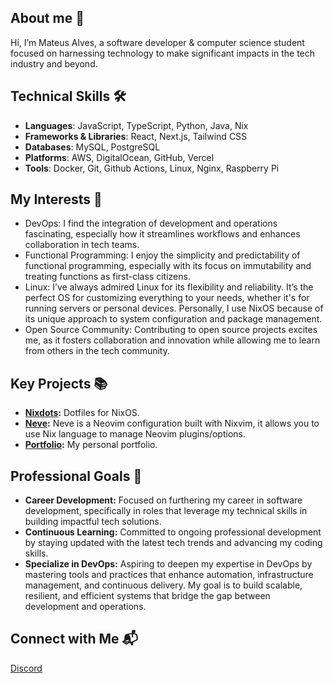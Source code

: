 ## About me 📜
Hi, I’m Mateus Alves, a software developer & computer science student focused on harnessing technology to make significant impacts in the tech industry and beyond.

## Technical Skills 🛠️
- **Languages**: JavaScript, TypeScript, Python, Java, Nix 
- **Frameworks & Libraries**: React, Next.js, Tailwind CSS
- **Databases**: MySQL, PostgreSQL
- **Platforms**: AWS, DigitalOcean, GitHub, Vercel
- **Tools**: Docker, Git, Github Actions, Linux, Nginx, Raspberry Pi

## My Interests 👀
- DevOps: I find the integration of development and operations fascinating, especially how it streamlines workflows and enhances collaboration in tech teams.
- Functional Programming: I enjoy the simplicity and predictability of functional programming, especially with its focus on immutability and treating functions as first-class citizens.
- Linux: I’ve always admired Linux for its flexibility and reliability. It’s the perfect OS for customizing everything to your needs, whether it's for running servers or personal devices. Personally, I use NixOS because of its unique approach to system configuration and package management.
- Open Source Community: Contributing to open source projects excites me, as it fosters collaboration and innovation while allowing me to learn from others in the tech community.

## Key Projects 📚
- **[Nixdots](https://github.com/redyf/nixdots):** Dotfiles for NixOS.
- **[Neve](https://github.com/redyf/Neve):** Neve is a Neovim configuration built with Nixvim, it allows you to use Nix language to manage Neovim plugins/options.
- **[Portfolio](https://github.com/redyf/portfolio):** My personal portfolio.

## Professional Goals 🚀
- **Career Development:** Focused on furthering my career in software development, specifically in roles that leverage my technical skills in building impactful tech solutions.
- **Continuous Learning:** Committed to ongoing professional development by staying updated with the latest tech trends and advancing my coding skills.
- **Specialize in DevOps:** Aspiring to deepen my expertise in DevOps by mastering tools and practices that enhance automation, infrastructure management, and continuous delivery. My goal is to build scalable, resilient, and efficient systems that bridge the gap between development and operations.

## Connect with Me 📬
[Discord](https://discord.com/users/438124064024821773)

